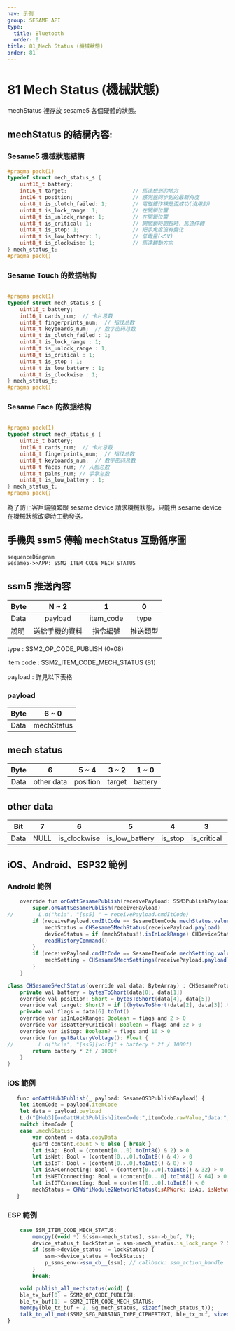 ```yaml
---
nav: 示例
group: SESAME API
type:
  title: Bluetooth
  order: 0
title: 81_Mech Status (機械狀態)
order: 81
---
```


# 81 Mech Status (機械狀態)

mechStatus 裡存放 sesame5 各個硬體的狀態。

## mechStatus 的結構內容:

### Sesame5 機械狀態結構

```c
#pragma pack(1)
typedef struct mech_status_s {
    uint16_t battery;
    int16_t target;                     // 馬達想到的地方
    int16_t position;                   // 感測器同步到的最新角度
    uint8_t is_clutch_failed: 1;        // 電磁鐵作棟是否成功(沒用到)
    uint8_t is_lock_range: 1;           // 在關鎖位置
    uint8_t is_unlock_range: 1;         // 在開鎖位置
    uint8_t is_critical: 1;             // 開關鎖時間超時，馬達停轉
    uint8_t is_stop: 1;                 // 把手角度沒有變化
    uint8_t is_low_battery: 1;          // 低電量(<5V)
    uint8_t is_clockwise: 1;            // 馬達轉動方向
} mech_status_t;
#pragma pack()
```

### Sesame Touch 的数据结构

```c

#pragma pack(1)
typedef struct mech_status_s {
    uint16_t battery;
    int16_t cards_num;  // 卡片总数
    uint8_t fingerprints_num;  // 指纹总数
    uint8_t keyboards_num;  // 数字密码总数
    uint8_t is_clutch_failed : 1;
    uint8_t is_lock_range : 1;
    uint8_t is_unlock_range : 1;
    uint8_t is_critical : 1;
    uint8_t is_stop : 1;
    uint8_t is_low_battery : 1;
    uint8_t is_clockwise : 1;
} mech_status_t;
#pragma pack()
```

### Sesame Face 的数据结构

```c

#pragma pack(1)
typedef struct mech_status_s {
    uint16_t battery;
    int16_t cards_num;  // 卡片总数
    uint8_t fingerprints_num;  // 指纹总数
    uint8_t keyboards_num;  // 数字密码总数
    uint8_t faces_num; // 人脸总数
    uint8_t palms_num; // 手掌总数
    uint8_t is_low_battery : 1;
} mech_status_t;
#pragma pack()
```

為了防止客戶端頻繁跟 sesame device 請求機械狀態，只能由 sesame device 在機械狀態改變時主動發送。

## 手機與 ssm5 傳輸 mechStatus 互動循序圖

```mermaid
sequenceDiagram
Sesame5->>APP: SSM2_ITEM_CODE_MECH_STATUS
```

## ssm5 推送內容

| Byte |     N ~ 2      |     1     |    0     |
| ---- | :------------: | :-------: | :------: |
| Data |    payload     | item_code |   type   |
| 說明 | 送給手機的資料 | 指令編號  | 推送類型 |

type : SSM2_OP_CODE_PUBLISH (0x08)

item code : SSM2_ITEM_CODE_MECH_STATUS (81)

payload : 詳見以下表格

### payload

| Byte |   6 ~ 0    |
| ---- | :--------: |
| Data | mechStatus |

## mech status

| Byte |     6      |  5 ~ 4   | 3 ~ 2  |  1 ~ 0  |
| :--: | :--------: | :------: | :----: | :-----: |
| Data | other data | position | target | battery |

## other data

| Bit  |  7   |      6       |       5        |    4    |      3      |        2        |       1       |        0         |
| :--: | :--: | :----------: | :------------: | :-----: | :---------: | :-------------: | :-----------: | :--------------: |
| Data | NULL | is_clockwise | is_low_battery | is_stop | is_critical | is_unlock_range | is_lock_range | is_clutch_failed |

## iOS、Android、ESP32 範例

### Android 範例

```java
    override fun onGattSesamePublish(receivePayload: SSM3PublishPayload) {
        super.onGattSesamePublish(receivePayload)
//        L.d("hcia", "[ss5] " + receivePayload.cmdItCode)
        if (receivePayload.cmdItCode == SesameItemCode.mechStatus.value) {
            mechStatus = CHSesame5MechStatus(receivePayload.payload)
            deviceStatus = if (mechStatus!!.isInLockRange) CHDeviceStatus.Locked else CHDeviceStatus.Unlocked
            readHistoryCommand()
        }
        if (receivePayload.cmdItCode == SesameItemCode.mechSetting.value) {
            mechSetting = CHSesame5MechSettings(receivePayload.payload)
        }
    }
```

```java
class CHSesame5MechStatus(override val data: ByteArray) : CHSesameProtocolMechStatus {
    private val battery = bytesToShort(data[0], data[1])
    override val position: Short = bytesToShort(data[4], data[5])
    override val target: Short? = if ((bytesToShort(data[2], data[3]).toInt() == -32768)) null else bytesToShort(data[2], data[3])
    private val flags = data[6].toInt()
    override var isInLockRange: Boolean = flags and 2 > 0
    override var isBatteryCritical: Boolean = flags and 32 > 0
    override var isStop: Boolean? = flags and 16 > 0
    override fun getBatteryVoltage(): Float {
//        L.d("hcia", "[ss5][volt]" + battery * 2f / 1000f)
        return battery * 2f / 1000f
    }
}
```

### iOS 範例

```jsx | pure
   func onGattHub3Publish(_ payload: SesameOS3PublishPayload) {
    let itemCode = payload.itemCode
    let data = payload.payload
    L.d("[Hub3][onGattHub3Publish]itemCode:",itemCode.rawValue,"data:", data.bytes)
    switch itemCode {
    case .mechStatus:
        var content = data.copyData
        guard content.count > 0 else { break }
        let isAp: Bool = (content[0...0].toInt8() & 2) > 0
        let isNet: Bool = (content[0...0].toInt8() & 4) > 0
        let isIoT: Bool = (content[0...0].toInt8() & 8) > 0
        let isAPConnecting: Bool = (content[0...0].toInt8() & 32) > 0
        let isNETConnecting: Bool = (content[0...0].toInt8() & 64) > 0
        let isIOTConnecting: Bool = content[0...0].toInt8() < 0
        mechStatus = CHWifiModule2NetworkStatus(isAPWork: isAp, isNetwork: isNet, isIoTWork: isIoT, isBindingAPWork: isAPConnecting, isConnectingNetwork: isNETConnecting, isConnectingIoT: isIOTConnecting)
   }

```

### ESP 範例

```jsx | pure
    case SSM_ITEM_CODE_MECH_STATUS:
        memcpy((void *) &(ssm->mech_status), ssm->b_buf, 7);
        device_status_t lockStatus = ssm->mech_status.is_lock_range ? SSM_LOCKED : (ssm->mech_status.is_unlock_range ? SSM_UNLOCKED : SSM_MOVED);
        if (ssm->device_status != lockStatus) {
            ssm->device_status = lockStatus;
            p_ssms_env->ssm_cb__(ssm); // callback: ssm_action_handle
        }
        break;

    void publish_all_mechstatus(void) {
    ble_tx_buf[0] = SSM2_OP_CODE_PUBLISH;
    ble_tx_buf[1] = SSM2_ITEM_CODE_MECH_STATUS;
    memcpy(ble_tx_buf + 2, &g_mech_status, sizeof(mech_status_t));
    talk_to_all_mob(SSM2_SEG_PARSING_TYPE_CIPHERTEXT, ble_tx_buf, sizeof(mech_status_t) + 2);
}
```
